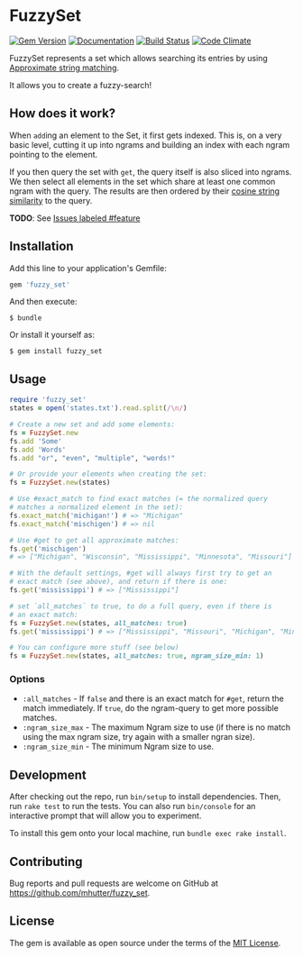 # FuzzySet

[![Gem Version](https://badge.fury.io/rb/fuzzy_set.svg)](http://badge.fury.io/rb/fuzzy_set)
[![Documentation](http://img.shields.io/badge/docs-rdoc.info-blue.svg)](http://rubydoc.org/gems/fuzzy_set/frames)
[![Build Status](https://travis-ci.org/mhutter/fuzzy_set.svg)](https://travis-ci.org/mhutter/fuzzy_set)
[![Code Climate](https://codeclimate.com/github/mhutter/fuzzy_set/badges/gpa.svg)](https://codeclimate.com/github/mhutter/fuzzy_set)


FuzzySet represents a set which allows searching its entries by using [Approximate string matching](https://en.wikipedia.org/wiki/Approximate_string_matching).

It allows you to create a fuzzy-search!

## How does it work?

When `add`ing an element to the Set, it first gets indexed. This is, on a very basic level, cutting it up into ngrams and building an index with each ngram pointing to the element.

If you then query the set with `get`, the query itself is also sliced into ngrams. We then select all elements in the set which share at least one common ngram with the query. The results are then ordered by their [cosine string similarity](https://github.com/mhutter/string-similarity) to the query.

**TODO**:
See [Issues labeled #feature](https://github.com/mhutter/fuzzy_set/labels/feature)

## Installation

Add this line to your application's Gemfile:

```ruby
gem 'fuzzy_set'
```

And then execute:

    $ bundle

Or install it yourself as:

    $ gem install fuzzy_set

## Usage

```ruby
require 'fuzzy_set'
states = open('states.txt').read.split(/\n/)

# Create a new set and add some elements:
fs = FuzzySet.new
fs.add 'Some'
fs.add 'Words'
fs.add "or", "even", "multiple", "words!"

# Or provide your elements when creating the set:
fs = FuzzySet.new(states)

# Use #exact_match to find exact matches (= the normalized query
# matches a normalized element in the set):
fs.exact_match('michigan!') # => "Michigan"
fs.exact_match('mischigen') # => nil

# Use #get to get all approximate matches:
fs.get('mischigen')
# => ["Michigan", "Wisconsin", "Mississippi", "Minnesota", "Missouri"]

# With the default settings, #get will always first try to get an
# exact match (see above), and return if there is one:
fs.get('mississippi') # => ["Mississippi"]

# set `all_matches` to true, to do a full query, even if there is
# an exact match:
fs = FuzzySet.new(states, all_matches: true)
fs.get('mississippi') # => ["Mississippi", "Missouri", "Michigan", "Minnesota"]

# You can configure more stuff (see below)
fs = FuzzySet.new(states, all_matches: true, ngram_size_min: 1)
```

### Options

- `:all_matches` - If `false` and there is an exact match for `#get`, return the match immediately. If `true`, do the ngram-query to get more possible matches.
- `:ngram_size_max` - The maximum Ngram size to use (if there is no match using the max ngram size, try again with a smaller ngran size).
- `:ngram_size_min` - The minimum Ngram size to use.


## Development

After checking out the repo, run `bin/setup` to install dependencies. Then, run `rake test` to run the tests. You can also run `bin/console` for an interactive prompt that will allow you to experiment.

To install this gem onto your local machine, run `bundle exec rake install`.

## Contributing

Bug reports and pull requests are welcome on GitHub at https://github.com/mhutter/fuzzy_set.


## License

The gem is available as open source under the terms of the [MIT License](http://opensource.org/licenses/MIT).
